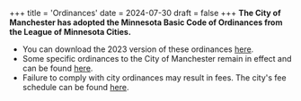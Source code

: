+++
title = 'Ordinances'
date = 2024-07-30
draft = false
+++
**The City of Manchester has adopted the Minnesota Basic Code of Ordinances from the League of Minnesota Cities.**

- You can download the 2023 version of these ordinances [here](/pdf/Full_MBC_2023.pdf).
- Some specific ordinances to the City of Manchester remain in effect and can be found [here](/pdf/City_Ordinances.pdf).
- Failure to comply with city ordinances may result in fees. The city's fee schedule can be found [here](/pdf/Fee_Schedule.pdf).
